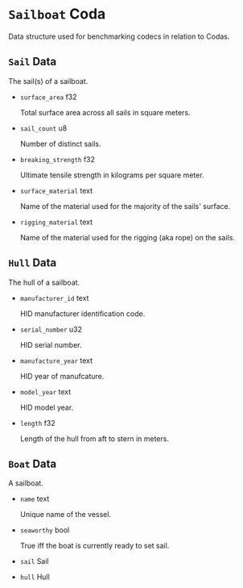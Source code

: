 # `Sailboat` Coda

Data structure used for benchmarking codecs in relation to Codas.

## `Sail` Data

The sail(s) of a sailboat.

+ `surface_area` f32

    Total surface area across all sails in square meters.

+ `sail_count` u8

    Number of distinct sails.

+ `breaking_strength` f32

    Ultimate tensile strength in kilograms per square meter.

+ `surface_material` text

    Name of the material used for the majority of the sails' surface.

+ `rigging_material` text

    Name of the material used for the rigging (aka rope) on the sails.

## `Hull` Data

The hull of a sailboat.

+ `manufacturer_id` text

    HID manufacturer identification code.

+ `serial_number` u32

    HID serial number.

+ `manufacture_year` text

    HID year of manufcature.

+ `model_year` text

    HID model year.

+ `length` f32

    Length of the hull from aft to stern in meters.

## `Boat` Data

A sailboat.

+ `name` text

    Unique name of the vessel.

+ `seaworthy` bool

    True iff the boat is currently ready to set sail.

+ `sail` Sail
+ `hull` Hull